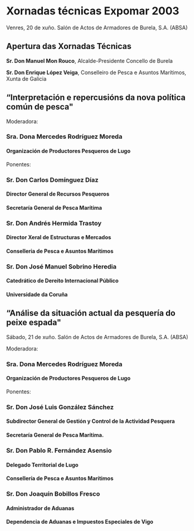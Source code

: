 # Xornadas técnicas Expomar 2003

Venres, 20 de xuño. Salón de Actos de Armadores de Burela, S.A. (ABSA)

## Apertura das Xornadas Técnicas

**Sr. Don Manuel Mon Rouco**,
Alcalde-Presidente Concello de Burela

**Sr. Don Enrique López Veiga**,
Conselleiro de Pesca e Asuntos Marítimos,
Xunta de Galicia


## “Interpretación e repercusións da nova política común de pesca"

Moderadora:

###  Sra. Dona Mercedes Rodríguez Moreda
#### Organización de Productores Pesqueros de Lugo

Ponentes:

### Sr. Don Carlos Domínguez Díaz
#### Director General de Recursos Pesqueros
#### Secretaría General de Pesca Marítima

###  Sr. Don Andrés Hermida Trastoy
#### Director Xeral de Estructuras e Mercados
#### Conselleria de Pesca e Asuntos Marítimos

###  Sr. Don José Manuel Sobrino Heredia
#### Catedrático de Dereito Internacional Público 
#### Universidade da Coruña


## “Análise da situación actual da pesquería do peixe espada"

Sábado, 21 de xuño. Salón de Actos de Armadores de Burela, S.A. (ABSA)

 
Moderadora:

###  Sra. Dona Mercedes Rodríguez Moreda
#### Organización de Productores Pesqueros de Lugo

Ponentes:

###  Sr. Don José Luis González Sánchez
#### Subdirector General de Gestión y Control de la Actividad Pesquera
#### Secretaría General de Pesca Marítima.

###  Sr. Don Pablo R. Fernández Asensio
#### Delegado Territorial de Lugo
#### Consellería de Pesca e Asuntos Marítimos

###  Sr. Don Joaquín Bobillos Fresco
#### Administrador de Aduanas 
#### Dependencia de Aduanas e Impuestos Especiales de Vigo
